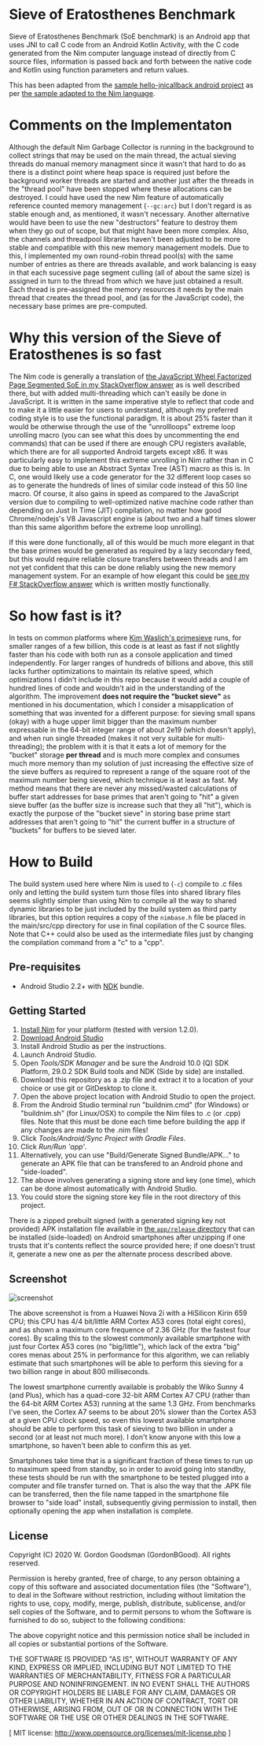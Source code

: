 Sieve of Eratosthenes Benchmark
===============================
Sieve of Eratosthenes Benchmark (SoE benchmark) is an Android app that uses JNI to call C code from an Android Kotlin Activity, with the C code generated from the Nim computer language instead of directly from C source files, information is passed back and forth between the native code and Kotlin using function parameters and return values.

This has been adapted from the [sample hello-jnicallback android project](https://github.com/android/ndk-samples/tree/master/hello-jnicallback) as per [the sample adapted to the Nim language](https://github.com/GordonBGood/NimHelloJNICallback).

Comments on the Implementaton
=============================
Although the default Nim Garbage Collector is running in the background to collect strings that may be used on the main thread, the actual sieving threads do manual memory managment since it wasn't that hard to do as there is a distinct point where heap space is required just before the background worker threads are started and another just after the threads in the "thread pool" have been stopped where these allocations can be destroyed.  I could have used the new Nim feature of automatically reference counted memory management (`--gc:arc`) but I don't regard is as stable enough and, as mentioned, it wasn't necessary.  Another alternative would have been to use the new "destructors" feature to destroy them when they go out of scope, but that might have been more complex.  Also, the channels and threadpool libraries haven't been adjusted to be more stable and compatible with this new memory management models.  Due to this, I implemented my own round-robin thread pool(s) with the same number of entries as there are threads available, and work balancing is easy in that each sucessive page segment culling (all of about the same size) is assigned in turn to the thread from which we have just obtained a result.  Each thread is pre-assigned the memory resources it needs by the main thread that creates the thread pool, and (as for the JavaScript code), the necessary base primes are pre-computed.

Why this version of the Sieve of Eratosthenes is so fast
========================================================
The Nim code is generally a translation of [the JavaScript Wheel Factorized Page Segmented SoE in my StackOverflow answer](https://stackoverflow.com/a/57108107/549617) as is well described there, but with added multi-threading which can't easily be done in JavaScript.  It is written in the same imperative style to reflect that code and to make it a little easier for users to understand, although my preferred coding style is to use the functional paradigm.  It is about 25% faster than it would be otherwise through the use of the "unrollloops" extreme loop unrolling macro (you can see what this does by uncommenting the end commands) that can be used if there are enough CPU registers available, which there are for all supported Android targets except x86.  It was particularly easy to implement this extreme unrolling in Nim rather than in C due to being able to use an Abstract Syntax Tree (AST) macro as this is.  In C, one would likely use a code generator for the 32 different loop cases so as to generate the hundreds of lines of similar code instead of this 50 line macro.  Of course, it also gains in speed as compared to the JavaScript version due to compiling to well-optimized native machine code rather than depending on Just In Time (JIT) compilation, no matter how good Chrome/nodejs's V8 Javascript engine is (about two and a half times slower than this same algorithm before the extreme loop unrolling).

If this were done functionally, all of this would be much more elegant in that the base primes would be generated as required by a lazy secondary feed, but this would require reliable closure transfers between threads and I am not yet confident that this can be done reliably using the new memory management system.  For an example of how elegant this could be [see my F# StackOverflow answer](https://stackoverflow.com/a/61057615/549617) which is written mostly functionally.

So how fast is it?
==================
In tests on common platforms where [Kim Waslich's primesieve](https://github.com/kimwalisch/primesieve) runs, for smaller ranges of a few billion, this code is at least as fast if not slightly faster than his code with both run as a console application and timed independently.  For larger ranges of hundreds of billions and above, this still lacks further optimizations to maintain its relative speed, which optimizations I didn't include in this repo because it would add a couple of hundred lines of code and wouldn't aid in the understanding of the algorithm.  The improvement <B>does not require the "bucket sieve"</B> as mentioned in his documentation, which I consider a misapplication of something that was invented for a different purpose:  for sieving small spans (okay) with a huge upper limit bigger than the maximum number expressable in the 64-bit integer range of about 2e19 (which doesn't apply), and when run single threaded (makes it not very suitable for multi-threading); the problem with it is that it eats a lot of memory for the "bucket" storage <B>per thread</B> and is much more complex and consumes much more memory than my solution of just increasing the effective size of the sieve buffers as required to represent a range of the square root of the maximum number being sieved, which technique is at least as fast.  My method means that there are never any missed/wasted calculations of buffer start addresses for base primes that aren't going to "hit" a given sieve buffer (as the buffer size is increase such that they all "hit"), which is exactly the purpose of the "bucket sieve" in storing base prime start addresses that aren't going to "hit" the current buffer in a structure of "buckets" for buffers to be sieved later.

How to Build
============
The build system used here where Nim is used to (`-c`) compile to .c files only and letting the build system turn those files into shared library files seems slightly simpler than using Nim to compile all the way to shared dynamic libraries to be just included by the build system as third party libraries, but this option requires a copy of the `nimbase.h` file be placed in the main/src/cpp directory for use in final copilation of the C source files.  Note that C++ could also be used as the intermediate files just by changing the compilation command from a "c" to a "cpp".

Pre-requisites
--------------
- Android Studio 2.2+ with [NDK](https://developer.android.com/ndk/) bundle.

Getting Started
---------------
1. [Install Nim](https://nim-lang.org/install.html) for your platform (tested with version 1.2.0).
1. [Download Android Studio](https://developer.android.com/sdk/index.html)
1. Install Android Studio as per the instructions.
1. Launch Android Studio.
1. Open *Tools/SDK Manager* and be sure the Android 10.0 (Q) SDK Platform, 29.0.2 SDK Build tools and NDK (Side by side) are installed.
1. Download this repository as a .zip file and extract it to a location of your choice or use git or GitDesktop to clone it.
1. Open the above project location with Android Studio to open the project.
1. From the Android Studio terminal run "buildnim.cmd" (for Windows) or "buildnim.sh" (for Linux/OSX) to compile the Nim files to .c (or .cpp) files.  Note that this must be done each time before building the app if any changes are made to the .nim files!
1. Click *Tools/Android/Sync Project with Gradle Files*.
1. Click *Run/Run 'app'*.
1. Alternatively, you can use "Build/Generate Signed Bundle/APK..." to generate an APK file that can be transfered to an Android phone and "side-loaded".
1. The above involves generating a signing store and key (one time), which can be done almost automatically with Android Studio.
1. You could store the signing store key file in the root directory of this project.

There is a zipped prebuilt signed (with a generated signing key not provided) APK installation file available in [the `app/release` directory](https://github.com/GordonBGood/SieveofEratosthenesBenchmark/blob/master/app/release/SoEBenchmarkAndroid.zip) that can be installed (side-loaded) on Android smartphones after unzipping if one trusts that it's contents reflect the source provided here; if one doesn't trust it, generate a new one as per the alternate process described above.

Screenshot
----------
![screenshot](Screenshot.jpg)

The above screenshot is from a Huawei Nova 2i with a HiSilicon Kirin 659 CPU; this CPU has 4/4 bit/little ARM Cortex A53 cores (total eight cores), and as shown a maximum core frequence of 2.36 GHz (for the fastest four cores).  By scaling this to the slowest commonly available smartphone with just four Cortex A53 cores (no "big/little"), which lack of the extra "big" cores menas about 25% in performance for this algorithm, we can reliably estimate that such smartphones will be able to perform this sieving for a two billion range in about 800 milliseconds.

The lowest smartphone currently available is probably the Wiko Sunny 4 (and Plus), which has a quad-core 32-bit ARM Cortex A7 CPU (rather than the 64-bit ARM Cortex A53) running at the same 1.3 GHz.  From benchmarks I've seen, the Cortex A7 seems to be about 20% slower than the Cortex A53 at a given CPU clock speed, so even this lowest available smartphone should be able to perform this task of sieving to two billion in under a second (or at least not much more).  I don't know anyone with this low a smartphone, so haven't been able to confirm this as yet.

Smartphones take time that is a significant fraction of these times to run up to maximum speed from standby, so in order to avoid going into standby, these tests should be run with the smartphone to be tested plugged into a computer and file transfer turned on.  That is also the way that the .APK file can be transferred, then the file name tapped in the smartphone file browser to "side load" install, subsequently giving permission to install, then optionally opening the app when installation is complete.

License
-------
Copyright (C) 2020 W. Gordon Goodsman (GordonBGood). All rights reserved.

Permission is hereby granted, free of charge, to any person obtaining a copy
of this software and associated documentation files (the "Software"), to deal
in the Software without restriction, including without limitation the rights
to use, copy, modify, merge, publish, distribute, sublicense, and/or sell
copies of the Software, and to permit persons to whom the Software is
furnished to do so, subject to the following conditions:

The above copyright notice and this permission notice shall be included in
all copies or substantial portions of the Software.

THE SOFTWARE IS PROVIDED "AS IS", WITHOUT WARRANTY OF ANY KIND, EXPRESS OR
IMPLIED, INCLUDING BUT NOT LIMITED TO THE WARRANTIES OF MERCHANTABILITY,
FITNESS FOR A PARTICULAR PURPOSE AND NONINFRINGEMENT. IN NO EVENT SHALL THE
AUTHORS OR COPYRIGHT HOLDERS BE LIABLE FOR ANY CLAIM, DAMAGES OR OTHER
LIABILITY, WHETHER IN AN ACTION OF CONTRACT, TORT OR OTHERWISE, ARISING FROM,
OUT OF OR IN CONNECTION WITH THE SOFTWARE OR THE USE OR OTHER DEALINGS IN
THE SOFTWARE.

[ MIT license: http://www.opensource.org/licenses/mit-license.php ]
